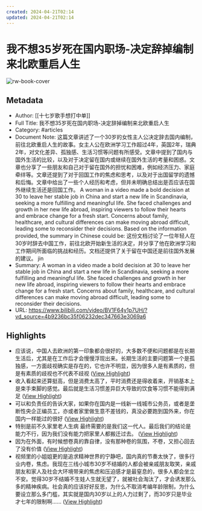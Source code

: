```yaml
---
created: 2024-04-21T02:14
updated: 2024-04-21T02:14
---
```

# 我不想35岁死在国内职场-决定辞掉编制来北欧重启人生

![rw-book-cover](https://i0.hdslb.com/bfs/archive/968fdd574cde7f0d26a3aa0aa3213b43a9cc4c92.jpg@100w_100h_1c.png)

## Metadata
- Author: [[十七岁歌手想打中单]]
- Full Title: 我不想35岁死在国内职场-决定辞掉编制来北欧重启人生
- Category: #articles
- Document Note: 这篇文章讲述了一个30岁的女性主人公决定辞去国内编制，前往北欧重启人生的故事。女主人公在欧洲学习工作超过4年，英国2年，瑞典2年，对文化差异、孤独感、生活习惯等问题有所感受。文章中提到了国内与国外生活的比较，以及对于决定留在国内或继续在国外生活的考量和困惑。文章也分享了一些朋友和自己对于留在国外的担忧和困难，例如经济压力、家庭牵绊等。文章还提到了对于回国工作的焦虑和思考，以及对于出国留学的遗憾和后悔。文章中给出了一些个人经历和考虑，但并未明确总结出是否应该在国外继续生活还是回国工作。
   A woman in a video made a bold decision at 30 to leave her stable job in China and start a new life in Scandinavia, seeking a more fulfilling and meaningful life. She faced challenges and growth in her new life abroad, inspiring viewers to follow their hearts and embrace change for a fresh start. Concerns about family, healthcare, and cultural differences can make moving abroad difficult, leading some to reconsider their decisions.
   Based on the information provided, the summary in Chinese could be: 这份文档讨论了一位年轻人在30岁时辞去中国工作，前往北欧开始新生活的决定，并分享了他在欧洲学习和工作期间所面临的挑战和经历。文档还提供了关于留在中国还是前往国外发展的建议。
   jin
- Summary: A woman in a video made a bold decision at 30 to leave her stable job in China and start a new life in Scandinavia, seeking a more fulfilling and meaningful life. She faced challenges and growth in her new life abroad, inspiring viewers to follow their hearts and embrace change for a fresh start. Concerns about family, healthcare, and cultural differences can make moving abroad difficult, leading some to reconsider their decisions.
- URL: https://www.bilibili.com/video/BV1F64y1p7UH/?vd_source=4b9236bc35f06232dec347663e3069a6

## Highlights
- 应该说，中国人去欧洲的第一印象都会很好的，大多数不便和问题都是在长期生活后，尤其是在工作后才会慢慢浮现出来。长期生活的主要问题第一个是孤独感，一方面歧视确实是存在的，它也许不明显，因为很多人是有素质的，但是有素质的歧视也不代表不歧视 ([View Highlight](https://read.readwise.io/read/01hvzm6qbd9ayhvkqs64pbfzxf))
- 收入看起来还算挺高，但是消费太高了，平时消费还是得收着来，开销基本上是束手束脚的感觉。最后就是生活习惯差异巨大导致的饮食等习惯不能得到满足 ([View Highlight](https://read.readwise.io/read/01hvzm7e3fd055e6x1xxkg5dfb))
- 可以和负责任的告诉大家，如果你在国内是一线新一线城市公务员，或者是垄断性央企正编员工，亦或者家里做生意不差钱的，真没必要跑到国外来，你在国内一样能过的很好 ([View Highlight](https://read.readwise.io/read/01hvzm7zdewjrjfgggbhjrs4p8))
- 特别是前不久家里老人生病 最终需要的是我们这一代人。最后我们的结论是 能力不行，因为我们没有能力把家里人都搬迁过去。 ([View Highlight](https://read.readwise.io/read/01hvzm96wcg2fwycdg7t53eyhm))
- 因为在外面，有时候想卷真的靠自律，没有那种卷的氛围，不卷，又担心回去了没有价值 ([View Highlight](https://read.readwise.io/read/01hvzmb9wht672159sd7pe5cj4))
- 视频里的小姐姐更的是追求精神世界的宁静吧，国内真的节奏太快了，很多行业内卷，焦虑。我现在三线小城市30岁不结婚的人都会被亲戚朋友取笑，亲戚朋友和家人及社会大环境带来的焦虑和压迫感才是最窒息的，很多人都会坐立不安。觉得30岁不结婚不生娃人生就无望了，就被社会淘汰了，才会诱发那么多的精神疾病。社会真的应该好好反思，为什么不取消考编年龄限制，为什么要设立那么多门槛，其实就是国内30岁以上的人力过剩了，而30岁只是毕业才七年的限制啊…… ([View Highlight](https://read.readwise.io/read/01hvzmcs9p4qpg3ebczf4jgjmr))
